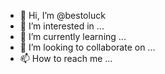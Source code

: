 - 👋 Hi, I’m @bestoluck
- 👀 I’m interested in ...
- 🌱 I’m currently learning ...
- 💞️ I’m looking to collaborate on ...
- 📫 How to reach me ...

<!---
bestoluck/bestoluck is a ✨ special ✨ repository because its `README.md` (this file) appears on your GitHub profile.
You can click the Preview link to take a look at your changes.
--->
